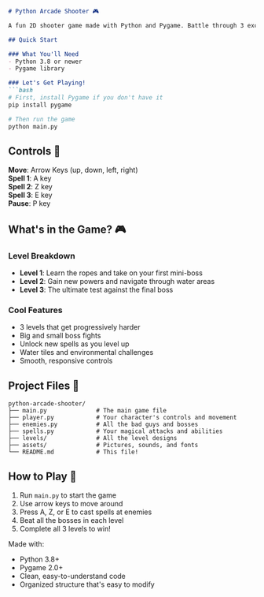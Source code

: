 ```markdown
# Python Arcade Shooter 🎮

A fun 2D shooter game made with Python and Pygame. Battle through 3 exciting levels, fight challenging bosses, and unlock new abilities as you progress!

## Quick Start

### What You'll Need
- Python 3.8 or newer
- Pygame library

### Let's Get Playing!
```bash
# First, install Pygame if you don't have it
pip install pygame

# Then run the game
python main.py
```

## Controls 🎯

**Move**: Arrow Keys (up, down, left, right)  
**Spell 1**: A key  
**Spell 2**: Z key  
**Spell 3**: E key  
**Pause**: P key  

## What's in the Game? 🎮

### Level Breakdown
- **Level 1**: Learn the ropes and take on your first mini-boss
- **Level 2**: Gain new powers and navigate through water areas
- **Level 3**: The ultimate test against the final boss

### Cool Features
- 3 levels that get progressively harder
- Big and small boss fights
- Unlock new spells as you level up
- Water tiles and environmental challenges
- Smooth, responsive controls

## Project Files 📁

```
python-arcade-shooter/
├── main.py              # The main game file
├── player.py            # Your character's controls and movement
├── enemies.py           # All the bad guys and bosses
├── spells.py            # Your magical attacks and abilities
├── levels/              # All the level designs
├── assets/              # Pictures, sounds, and fonts
└── README.md            # This file!
```

## How to Play 🎯

1. Run `main.py` to start the game
2. Use arrow keys to move around
3. Press A, Z, or E to cast spells at enemies
4. Beat all the bosses in each level
5. Complete all 3 levels to win!


Made with:
- Python 3.8+
- Pygame 2.0+
- Clean, easy-to-understand code
- Organized structure that's easy to modify

